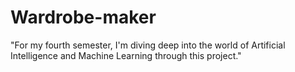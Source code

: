 # Wardrobe-maker
"For my fourth semester, I'm diving deep into the world of Artificial Intelligence and Machine Learning through this project."
